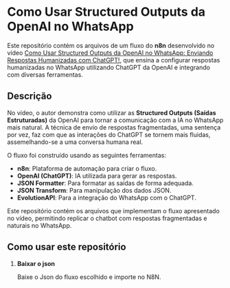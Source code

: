 # Como Usar Structured Outputs da OpenAI no WhatsApp

Este repositório contém os arquivos de um fluxo do **n8n** desenvolvido no vídeo [Como Usar Structured Outputs da OpenAI no WhatsApp: Enviando Respostas Humanizadas com ChatGPT!](LINK_DO_VIDEO), que ensina a configurar respostas humanizadas no WhatsApp utilizando ChatGPT da OpenAI e integrando com diversas ferramentas.

## Descrição

No vídeo, o autor demonstra como utilizar as **Structured Outputs (Saídas Estruturadas)** da OpenAI para tornar a comunicação com a IA no WhatsApp mais natural. A técnica de envio de respostas fragmentadas, uma sentença por vez, faz com que as interações do ChatGPT se tornem mais fluidas, assemelhando-se a uma conversa humana real.

O fluxo foi construído usando as seguintes ferramentas:
- **n8n**: Plataforma de automação para criar o fluxo.
- **OpenAI (ChatGPT)**: IA utilizada para gerar as respostas.
- **JSON Formatter**: Para formatar as saídas de forma adequada.
- **JSON Transform**: Para manipulação dos dados JSON.
- **EvolutionAPI**: Para a integração do WhatsApp com o ChatGPT.

Este repositório contém os arquivos que implementam o fluxo apresentado no vídeo, permitindo replicar o chatbot com respostas fragmentadas e naturais no WhatsApp.

## Como usar este repositório

1. **Baixar o json**
   
   Baixe o Json do fluxo escolhido e importe no N8N.